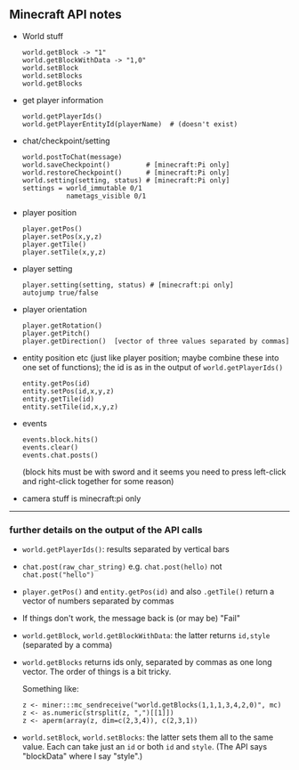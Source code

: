 ## Minecraft API notes

- World stuff

  ```
  world.getBlock -> "1"
  world.getBlockWithData -> "1,0"
  world.setBlock
  world.setBlocks
  world.getBlocks
  ```

- get player information

  ```
  world.getPlayerIds()
  world.getPlayerEntityId(playerName)  # (doesn't exist)
  ```

- chat/checkpoint/setting

  ```
  world.postToChat(message)
  world.saveCheckpoint()         # [minecraft:Pi only]
  world.restoreCheckpoint()      # [minecraft:Pi only]
  world.setting(setting, status) # [minecraft:Pi only]
  settings = world_immutable 0/1
             nametags_visible 0/1
  ```

- player position

  ```
  player.getPos()
  player.setPos(x,y,z)
  player.getTile()
  player.setTile(x,y,z)
  ```

- player setting

  ```
  player.setting(setting, status) # [minecraft:pi only]
  autojump true/false
  ```

- player orientation

  ```
  player.getRotation()
  player.getPitch()
  player.getDirection()  [vector of three values separated by commas]
  ```

- entity position etc (just like player position; maybe combine these
  into one set of functions); the id is as in the output of `world.getPlayerIds()`

  ```
  entity.getPos(id)
  entity.setPos(id,x,y,z)
  entity.getTile(id)
  entity.setTile(id,x,y,z)
  ```

- events

  ```
  events.block.hits()
  events.clear()
  events.chat.posts()
  ```


  (block hits must be with sword and it seems you need to press left-click
  and right-click together for some reason)


- camera stuff is minecraft:pi only

---

### further details on the output of the API calls

- `world.getPlayerIds()`: results separated by vertical bars

- `chat.post(raw_char_string)` e.g. `chat.post(hello)` not `chat.post("hello")`

- `player.getPos()` and `entity.getPos(id)` and also `.getTile()`
  return a vector of numbers separated by commas

- If things don't work, the message back is (or may be) "Fail"

- `world.getBlock`, `world.getBlockWithData`: the latter returns
  `id,style` (separated by a comma)

- `world.getBlocks` returns ids only, separated by commas as one long
  vector. The order of things is a bit tricky.

  Something like:

  ```
  z <- miner:::mc_sendreceive("world.getBlocks(1,1,1,3,4,2,0)", mc)
  z <- as.numeric(strsplit(z, ",")[[1]])
  z <- aperm(array(z, dim=c(2,3,4)), c(2,3,1))
  ```


- `world.setBlock`, `world.setBlocks`: the latter sets them all to the
  same value. Each can take just an `id` or both `id` and `style`. (The
  API says "blockData" where I say "style".)
